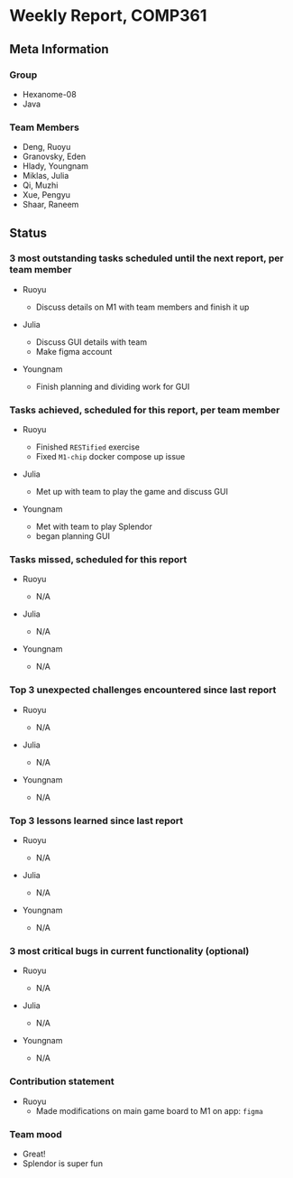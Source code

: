 # Weekly Report, COMP361

## Meta Information

### Group

 * Hexanome-08
 * Java

### Team Members

 * Deng, Ruoyu
 * Granovsky, Eden
 * Hlady, Youngnam
 * Miklas, Julia
 * Qi, Muzhi
 * Xue, Pengyu
 * Shaar, Raneem

## Status

### 3 most outstanding tasks scheduled until the next report, per team member

 * Ruoyu
    * Discuss details on M1 with team members and finish it up

 * Julia
    * Discuss GUI details with team
    * Make figma account

* Youngnam
    * Finish planning and dividing work for GUI 
    
### Tasks achieved, scheduled for this report, per team member

 * Ruoyu
    * Finished `RESTified` exercise
    * Fixed `M1-chip` docker compose up issue
 
  * Julia
    * Met up with team to play the game and discuss GUI

  * Youngnam
    * Met with team to play Splendor
    * began planning GUI

### Tasks missed, scheduled for this report

 * Ruoyu
    * N/A

 * Julia
    * N/A

 * Youngnam
    * N/A

### Top 3 unexpected challenges encountered since last report

 * Ruoyu
    * N/A
 
 * Julia
    * N/A

 * Youngnam
    * N/A

### Top 3 lessons learned since last report

 * Ruoyu
    * N/A

 * Julia
    * N/A

 * Youngnam
    * N/A
    
### 3 most critical bugs in current functionality (optional)

 * Ruoyu
    * N/A
 
 * Julia
    * N/A

 * Youngnam
    * N/A

### Contribution statement

 * Ruoyu
    * Made modifications on main game board to M1 on app: `figma`

### Team mood

 * Great!
 * Splendor is super fun
